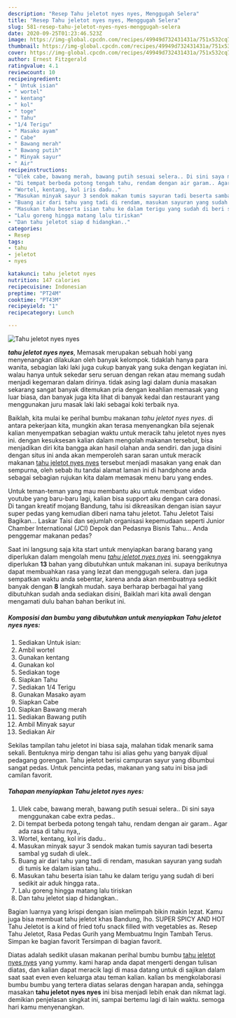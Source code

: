 ```yaml
---
description: "Resep Tahu jeletot nyes nyes, Menggugah Selera"
title: "Resep Tahu jeletot nyes nyes, Menggugah Selera"
slug: 581-resep-tahu-jeletot-nyes-nyes-menggugah-selera
date: 2020-09-25T01:23:46.523Z
image: https://img-global.cpcdn.com/recipes/49949d732431431a/751x532cq70/tahu-jeletot-nyes-nyes-foto-resep-utama.jpg
thumbnail: https://img-global.cpcdn.com/recipes/49949d732431431a/751x532cq70/tahu-jeletot-nyes-nyes-foto-resep-utama.jpg
cover: https://img-global.cpcdn.com/recipes/49949d732431431a/751x532cq70/tahu-jeletot-nyes-nyes-foto-resep-utama.jpg
author: Ernest Fitzgerald
ratingvalue: 4.1
reviewcount: 10
recipeingredient:
- " Untuk isian"
- " wortel"
- " kentang"
- " kol"
- " toge"
- " Tahu"
- "1/4 Terigu"
- " Masako ayam"
- " Cabe"
- " Bawang merah"
- " Bawang putih"
- " Minyak sayur"
- " Air"
recipeinstructions:
- "Ulek cabe, bawang merah, bawang putih sesuai selera.. Di sini saya menggunakan cabe extra pedas.."
- "Di tempat berbeda potong tengah tahu, rendam dengan air garam.. Agar ada rasa di tahu nya,,"
- "Wortel, kentang, kol iris dadu.."
- "Masukan minyak sayur 3 sendok makan tumis sayuran tadi beserta sambal yg sudah di ulek.."
- "Buang air dari tahu yang tadi di rendam, masukan sayuran yang sudah di tumis ke dalam isian tahu.."
- "Masukan tahu beserta isian tahu ke dalam terigu yang sudah di beri sedikit air aduk hingga rata.."
- "Lalu goreng hingga matang lalu tiriskan"
- "Dan tahu jeletot siap d hidangkan.."
categories:
- Resep
tags:
- tahu
- jeletot
- nyes

katakunci: tahu jeletot nyes 
nutrition: 147 calories
recipecuisine: Indonesian
preptime: "PT24M"
cooktime: "PT43M"
recipeyield: "1"
recipecategory: Lunch

---
```



![Tahu jeletot nyes nyes](https://img-global.cpcdn.com/recipes/49949d732431431a/751x532cq70/tahu-jeletot-nyes-nyes-foto-resep-utama.jpg)

<b><i>tahu jeletot nyes nyes</i></b>, Memasak merupakan sebuah hobi yang menyenangkan dilakukan oleh banyak kelompok. tidaklah hanya para wanita, sebagian laki laki juga cukup banyak yang suka dengan kegiatan ini. walau hanya untuk sekedar seru seruan dengan rekan atau memang sudah menjadi kegemaran dalam dirinya. tidak asing lagi dalam dunia masakan sekarang sangat banyak ditemukan pria dengan keahlian memasak yang luar biasa, dan banyak juga kita lihat di banyak kedai dan restaurant yang menggunakan juru masak laki laki sebagai koki terbaik nya.

Baiklah, kita mulai ke perihal bumbu makanan <i>tahu jeletot nyes nyes</i>. di antara pekerjaan kita, mungkin akan terasa menyenangkan bila sejenak kalian menyempatkan sebagian waktu untuk meracik tahu jeletot nyes nyes ini. dengan kesuksesan kalian dalam mengolah makanan tersebut, bisa menjadikan diri kita bangga akan hasil olahan anda sendiri. dan juga disini dengan situs ini anda akan memperoleh saran saran untuk meracik makanan <u>tahu jeletot nyes nyes</u> tersebut menjadi masakan yang enak dan sempurna, oleh sebab itu tandai alamat laman ini di handphone anda sebagai sebagian rujukan kita dalam memasak menu baru yang endes.

Untuk teman-teman yang mau membantu aku untuk membuat video youtube yang baru-baru lagi, kalian bisa support aku dengan cara donasi. Di tangan kreatif mojang Bandung, tahu isi dikreasikan dengan isian sayur super pedas yang kemudian diberi nama tahu jeletot. Tahu Jeletot Taisi Bagikan… Laskar Taisi dan sejumlah organisasi kepemudaan seperti Junior Chamber International (JCI) Depok dan Pedasnya Bisnis Tahu… Anda penggemar makanan pedas?


Saat ini langsung saja kita start untuk menyiapkan barang barang yang diperlukan dalam mengolah menu <u><i>tahu jeletot nyes nyes</i></u> ini. seenggaknya diperlukan <b>13</b> bahan yang dibutuhkan untuk makanan ini. supaya berikutnya dapat membuahkan rasa yang lezat dan menggugah selera. dan juga sempatkan waktu anda sebentar, karena anda akan membuatnya sedikit banyak dengan <b>8</b> langkah mudah. saya berharap berbagai hal yang dibutuhkan sudah anda sediakan disini, Baiklah mari kita awali dengan mengamati dulu bahan bahan berikut ini.

<!--inarticleads1-->

##### Komposisi dan bumbu yang dibutuhkan untuk menyiapkan Tahu jeletot nyes nyes:

1. Sediakan  Untuk isian:
1. Ambil  wortel
1. Gunakan  kentang
1. Gunakan  kol
1. Sediakan  toge
1. Siapkan  Tahu
1. Sediakan 1/4 Terigu
1. Gunakan  Masako ayam
1. Siapkan  Cabe
1. Siapkan  Bawang merah
1. Sediakan  Bawang putih
1. Ambil  Minyak sayur
1. Sediakan  Air


Sekilas tampilan tahu jeletot ini biasa saja, malahan tidak menarik sama sekali. Bentuknya mirip dengan tahu isi alias gehu yang banyak dijual pedagang gorengan. Tahu jeletot berisi campuran sayur yang dibumbui sangat pedas. Untuk pencinta pedas, makanan yang satu ini bisa jadi camilan favorit. 

<!--inarticleads2-->

##### Tahapan menyiapkan Tahu jeletot nyes nyes:

1. Ulek cabe, bawang merah, bawang putih sesuai selera.. Di sini saya menggunakan cabe extra pedas..
1. Di tempat berbeda potong tengah tahu, rendam dengan air garam.. Agar ada rasa di tahu nya,,
1. Wortel, kentang, kol iris dadu..
1. Masukan minyak sayur 3 sendok makan tumis sayuran tadi beserta sambal yg sudah di ulek..
1. Buang air dari tahu yang tadi di rendam, masukan sayuran yang sudah di tumis ke dalam isian tahu..
1. Masukan tahu beserta isian tahu ke dalam terigu yang sudah di beri sedikit air aduk hingga rata..
1. Lalu goreng hingga matang lalu tiriskan
1. Dan tahu jeletot siap d hidangkan..


Bagian luarnya yang krispi dengan isian melimpah bikin makin lezat. Kamu juga bisa membuat tahu jeletot khas Bandung, lho. SUPER SPICY AND HOT Tahu Jeletot is a kind of fried tofu snack filled with vegetables as. Resep Tahu Jeletot, Rasa Pedas Gurih yang Membuatmu Ingin Tambah Terus. Simpan ke bagian favorit Tersimpan di bagian favorit. 

Diatas adalah sedikit ulasan makanan perihal bumbu bumbu <u>tahu jeletot nyes nyes</u> yang yummy. kami harap anda dapat mengerti dengan tulisan diatas, dan kalian dapat meracik lagi di masa datang untuk di sajikan dalam saat saat even even keluarga atau teman kalian. kalian bs mengkolaborasi bumbu bumbu yang tertera diatas selaras dengan harapan anda, sehingga masakan <b>tahu jeletot nyes nyes</b> ini bisa menjadi lebih enak dan nikmat lagi. demikian penjelasan singkat ini, sampai bertemu lagi di lain waktu. semoga hari kamu menyenangkan.
